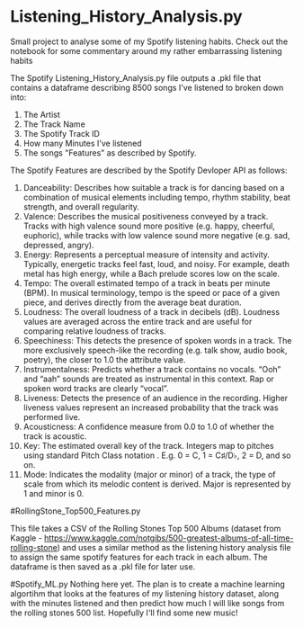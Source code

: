 # Listening_History_Analysis.py
Small project to analyse some of my Spotify listening habits. 
Check out the notebook for some commentary around my rather embarrassing listening habits

The Spotify Listening_History_Analysis.py file outputs a .pkl file that contains a dataframe describing 8500 songs I've listened to broken down into:
1) The Artist
2) The Track Name
3) The Spotify Track ID
5) How many Minutes I've listened
6) The songs "Features" as described by Spotify. 

The Spotify Features are described by the Spotify Devloper API as follows:
 1) Danceability: Describes how suitable a track is for dancing based on a combination of musical elements including tempo, rhythm stability, beat strength, and overall regularity.
 2) Valence: Describes the musical positiveness conveyed by a track. Tracks with high valence sound more positive (e.g. happy, cheerful, euphoric), while tracks with low valence sound more negative (e.g. sad, depressed, angry).
 3) Energy: Represents a perceptual measure of intensity and activity. Typically, energetic tracks feel fast, loud, and noisy. For example, death metal has high energy, while a Bach prelude scores low on the scale.
 4) Tempo: The overall estimated tempo of a track in beats per minute (BPM). In musical terminology, tempo is the speed or pace of a given piece, and derives directly from the average beat duration.
 5) Loudness: The overall loudness of a track in decibels (dB). Loudness values are averaged across the entire track and are useful for comparing relative loudness of tracks.
 6) Speechiness: This detects the presence of spoken words in a track. The more exclusively speech-like the recording (e.g. talk show, audio book, poetry), the closer to 1.0 the attribute value.
 7) Instrumentalness: Predicts whether a track contains no vocals. “Ooh” and “aah” sounds are treated as instrumental in this context. Rap or spoken word tracks are clearly “vocal”.
 8) Liveness: Detects the presence of an audience in the recording. Higher liveness values represent an increased probability that the track was performed live.
 9) Acousticness: A confidence measure from 0.0 to 1.0 of whether the track is acoustic.
 10) Key: The estimated overall key of the track. Integers map to pitches using standard Pitch Class notation . E.g. 0 = C, 1 = C♯/D♭, 2 = D, and so on.
 11) Mode: Indicates the modality (major or minor) of a track, the type of scale from which its melodic content is derived. Major is represented by 1 and minor is 0.
  
  
#RollingStone_Top500_Features.py
  
  This file takes a CSV of the Rolling Stones Top 500 Albums (dataset from Kaggle - https://www.kaggle.com/notgibs/500-greatest-albums-of-all-time-rolling-stone)
  and uses a similar method as the listening history analysis file to assign the same spotify features for each track in each album. 
  The dataframe is then saved as a .pkl file for later use.
  
  #Spotify_ML.py
  Nothing here yet. The plan is to create a machine learning algortihm that looks at the features of my listening history dataset, along with the minutes listened and then predict how much I will like songs from the rolling stones 500 list. Hopefully I'll find some new music!
  
  